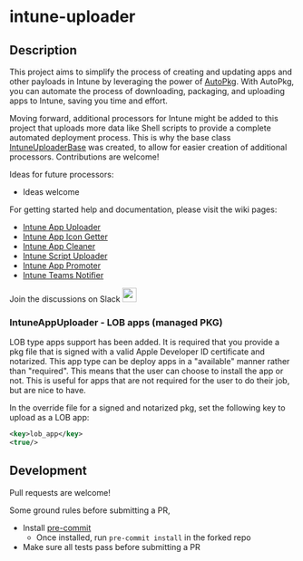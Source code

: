 # intune-uploader

## Description
This project aims to simplify the process of creating and updating apps and other payloads in Intune by leveraging the power of [AutoPkg](https://github.com/autopkg/autopkg). With AutoPkg, you can automate the process of downloading, packaging, and uploading apps to Intune, saving you time and effort.

Moving forward, additional processors for Intune might be added to this project that uploads more data like Shell scripts to provide a complete automated deployment process. This is why the base class [IntuneUploaderBase](IntuneUploader/IntuneUploaderLib/IntuneUploaderBase.py) was created, to allow for easier creation of additional processors. Contributions are welcome!

Ideas for future processors:
- Ideas welcome

For getting started help and documentation, please visit the wiki pages:
- [Intune App Uploader](https://github.com/almenscorner/intune-uploader/wiki/IntuneAppUploader)
- [Intune App Icon Getter](https://github.com/almenscorner/intune-uploader/wiki/IntuneAppIconGetter)
- [Intune App Cleaner](https://github.com/almenscorner/intune-uploader/wiki/IntuneAppCleaner)
- [Intune Script Uploader](https://github.com/almenscorner/intune-uploader/wiki/IntuneScriptUploader)
- [Intune App Promoter](https://github.com/almenscorner/intune-uploader/wiki/IntuneAppPromoter)
- [Intune Teams Notifier](https://github.com/almenscorner/intune-uploader/wiki/IntuneTeamsNotifier)

Join the discussions on Slack  <a href="https://macadmins.slack.com/archives/C05EDN7P337">
    <img height="25" src="https://cdn4.iconfinder.com/data/icons/logos-and-brands/512/306_Slack_logo-256.png"/>
</a>

### IntuneAppUploader - LOB apps (managed PKG)
LOB type apps support has been added. It is required that you provide a pkg file that is signed with a valid Apple Developer ID certificate and notarized. This app type can be deploy apps in a "available" manner rather than "required". This means that the user can choose to install the app or not. This is useful for apps that are not required for the user to do their job, but are nice to have.

In the override file for a signed and notarized pkg, set the following key to upload as a LOB app:
```xml
<key>lob_app</key>
<true/>
```

## Development
Pull requests are welcome!

Some ground rules before submitting a PR,
* Install [pre-commit](https://pre-commit.com)
   * Once installed, run `pre-commit install` in the forked repo
* Make sure all tests pass before submitting a PR
